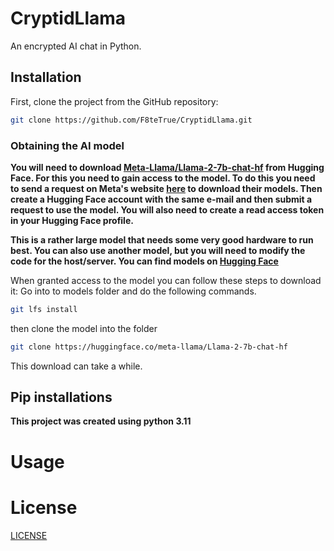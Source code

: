# CryptidLlama
An encrypted AI chat in Python.

## Installation
First, clone the project from the GitHub repository:
```bash
git clone https://github.com/F8teTrue/CryptidLlama.git
```
### Obtaining the AI model
**You will need to download [Meta-Llama/Llama-2-7b-chat-hf](https://huggingface.co/meta-llama/Llama-2-7b-chat-hf) from Hugging Face. For this you need to gain access to the model. To do this you need to send a request on Meta's website [here](https://llama.meta.com/llama-downloads/) to download their models. Then create a Hugging Face account with the same e-mail and then submit a request to use the model. You will also need to create a read access token in your Hugging Face profile.**

**This is a rather large model that needs some very good hardware to run best. You can also use another model, but you will need to modify the code for the host/server. You can find models on [Hugging Face](https://huggingface.co/models)**

When granted access to the model you can follow these steps to download it:
Go into to models folder and do the following commands.
```bash
git lfs install
```
then clone the model into the folder
```bash
git clone https://huggingface.co/meta-llama/Llama-2-7b-chat-hf
```
This download can take a while.

## Pip installations
**This project was created using python 3.11**

# Usage


# License
[LICENSE](LICENSE)
